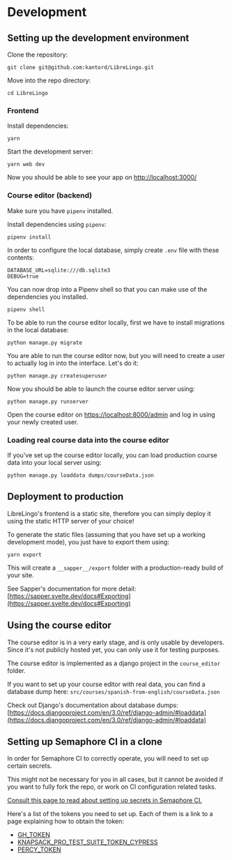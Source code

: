 # Development

## Setting up the development environment

Clone the repository:

```
git clone git@github.com:kantord/LibreLingo.git
```

Move into the repo directory:

```
cd LibreLingo
```

### Frontend

Install dependencies:

```
yarn
```

Start the development server:

```
yarn web dev
```

Now you should be able to see your app on [http://localhost:3000/](http://localhost:3000/)

### Course editor (backend)

Make sure you have `pipenv` installed.

Install dependencies using `pipenv`:

```
pipenv install
```

In order to configure the local database, simply create `.env` file with these contents:

```
DATABASE_URL=sqlite:///db.sqlite3
DEBUG=true
```

You can now drop into a Pipenv shell so that you can make use of the dependencies you installed.

```
pipenv shell
```

To be able to run the course editor locally, first we have to install migrations in the local database:

```
python manage.py migrate
```

You are able to run the course editor now, but you will need to create a user to actually log in into the interface. Let's do it:

```
python manage.py createsuperuser
```

Now you should be able to launch the course editor server using:

```
python manage.py runserver
```

Open the course editor on [https://localhost:8000/admin](https://localhost:8000/admin) and log in using your newly created user.

### Loading real course data into the course editor

If you've set up the course editor locally, you can load production course data into your local server using:

```
python manage.py loaddata dumps/courseData.json
```

## Deployment to production

LibreLingo's frontend is a static site, therefore you can simply deploy it using the static HTTP server of your choice!

To generate the static files (assuming that you have set up a working development mode), you just have to export them using:

```
yarn export
```

This will create a `__sapper__/export` folder with a production-ready build of your site.

See Sapper's documentation for more detail: [https://sapper.svelte.dev/docs#Exporting](https://sapper.svelte.dev/docs#Exporting)

## Using the course editor

The course editor is in a very early stage, and is only usable by developers. Since it's not publicly hosted yet, you can only use it for testing purposes.

The course editor is implemented as a django project in the `course_editor` folder.

If you want to set up your course editor with real data, you can find a database dump here: `src/courses/spanish-from-english/courseData.json`

Check out Django's documentation about database dumps: [https://docs.djangoproject.com/en/3.0/ref/django-admin/#loaddata](https://docs.djangoproject.com/en/3.0/ref/django-admin/#loaddata)


## Setting up Semaphore CI in a clone

In order for Semaphore CI to correctly operate, you will need to set up certain secrets.

This might not be necessary for you in all cases, but it cannot be avoided if you want to fully fork the repo, or work on CI configuration related tasks.

[Consult this page to read about setting up secrets in Semaphore CI.](https://docs.semaphoreci.com/essentials/using-secrets/)

Here's a list of the tokens you need to set up. Each of them is a link to a page explaining how to obtain the token:

- [GH_TOKEN](https://docs.github.com/en/github/authenticating-to-github/creating-a-personal-access-token)
- [KNAPSACK_PRO_TEST_SUITE_TOKEN_CYPRESS](https://www.npmjs.com/package/@knapsack-pro/cypress#configuration-steps)
- [PERCY_TOKEN](https://docs.percy.io/docs/environment-variables)
